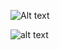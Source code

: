 ![Alt text](relative/path/to/img.jpg?raw=true "Title")

![alt text](https://github.com/P4t0R/RaspberryPico-usb_TTL/blob/main/img/img2.PNG?raw=true)
